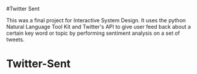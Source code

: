 #Twitter Sent

This was a final project for Interactive System Design. It uses the python Natural Language Tool Kit and Twitter's API to give user feed back about a certain key word or topic by performing sentiment analysis on a set of tweets.

# Twitter-Sent
